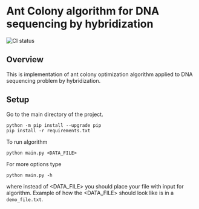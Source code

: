 # Ant Colony algorithm for DNA sequencing by hybridization

![CI status](https://github.com/dziulek/DNASequencing/actions/workflows/build.yml/badge.svg)

## Overview

This is implementation of ant colony optimization algorithm applied to DNA sequencing problem by hybridization. 

## Setup
Go to the main directory of the project.
```
python -m pip install --upgrade pip
pip install -r requirements.txt
```
To run algorithm
```
python main.py <DATA_FILE>
```
For more options type
```
python main.py -h
```
where instead of <DATA_FILE> you should place your file with input for algorithm. Example of how the <DATA_FILE> should look like is in a `demo_file.txt`.
